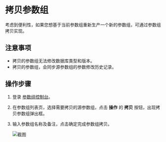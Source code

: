 # 拷贝参数组
考虑到便利性，如果您想基于当前参数组重新生产一个新的参数组，可通过参数组拷贝实现。

## 注意事项

* 拷贝的参数组无法修改数据库类型和版本。
* 拷贝的参数组，会同步源参数组的参数修改历史记录。

## 操作步骤

1. 登录 [参数组控制台](https://rds-console.jdcloud.com/paramgroup/list)。
2. 在参数组列表页，选择需要拷贝的源参数组，点击 **操作** 的 **拷贝** 按钮，出现拷贝参数组弹出框。
3. 输入参数组名称及备注，点击确定完成参数组拷贝。

    ![截图](https://img1.jcloudcs.com/cms/604bf122-ce51-44f0-9835-c0a7fbf3428220180815094448.png)


